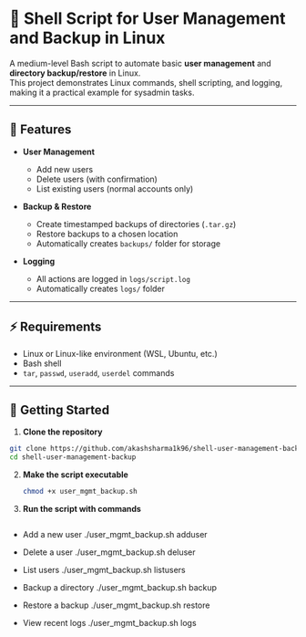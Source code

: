 # 🐚 Shell Script for User Management and Backup in Linux

A medium-level Bash script to automate basic **user management** and **directory backup/restore** in Linux.  
This project demonstrates Linux commands, shell scripting, and logging, making it a practical example for sysadmin tasks.

---

## 🔹 Features

- **User Management**
  - Add new users
  - Delete users (with confirmation)
  - List existing users (normal accounts only)

- **Backup & Restore**
  - Create timestamped backups of directories (`.tar.gz`)
  - Restore backups to a chosen location
  - Automatically creates `backups/` folder for storage

- **Logging**
  - All actions are logged in `logs/script.log`
  - Automatically creates `logs/` folder

---

## ⚡ Requirements

- Linux or Linux-like environment (WSL, Ubuntu, etc.)
- Bash shell
- `tar`, `passwd`, `useradd`, `userdel` commands

---

## 🚀 Getting Started

1. **Clone the repository**
```bash
git clone https://github.com/akashsharma1k96/shell-user-management-backup.git
cd shell-user-management-backup
```
2. **Make the script executable**
   ```bash
   chmod +x user_mgmt_backup.sh
   
3. **Run the script with commands**
   ```bash
- Add a new user
./user_mgmt_backup.sh adduser

- Delete a user
./user_mgmt_backup.sh deluser

- List users
./user_mgmt_backup.sh listusers

- Backup a directory
./user_mgmt_backup.sh backup

- Restore a backup
./user_mgmt_backup.sh restore

- View recent logs
./user_mgmt_backup.sh logs

```

